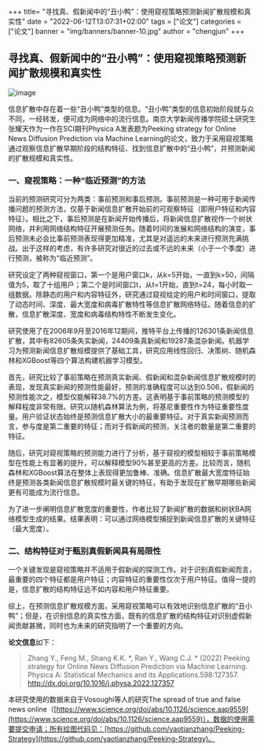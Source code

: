 +++
title= "寻找真、假新闻中的“丑小鸭”：使用窥视策略预测新闻扩散规模和真实性"
date = "2022-06-12T13:07:31+02:00"
tags = ["论文"]
categories = ["论文"]
banner = "img/banners/banner-10.jpg"
author = "chengjun"
+++


## 寻找真、假新闻中的“丑小鸭”：使用窥视策略预测新闻扩散规模和真实性

![image](https://user-images.githubusercontent.com/543384/173270369-d10199f1-fb23-496a-93fd-1651cc7654a9.png)


信息扩散中存在着一些“丑小鸭”类型的信息。“丑小鸭”类型的信息初始阶段就与众不同，一经转发，便可成为网络中的流行信息。南京大学新闻传播学院硕士研究生张耀天作为一作在SCI期刊Physica A发表题为Peeking strategy for Online News Diffusion Prediction via Machine Learning的论文，致力于采用窥视策略通过观察信息扩散早期阶段的结构特征、找到信息扩散中的“丑小鸭”，并预测新闻的扩散规模和真实性。

### 一、窥视策略：一种“临近预测”的方法

当前的预测研究可分为两类：事前预测和事后预测。事前预测是一种可用于新闻传播问题的预测方法，仅基于新闻信息扩散开始前的可观察特征（即用户特征和内容特征）。相比之下，事后预测是在新闻开始传播后，将新闻信息扩散视作一个树状网络，并利用网络结构特征开展预测任务。随着时间的发展和网络结构的演变，事后预测未必会比事前预测表现得更加精准，尤其是对遥远的未来进行预测充满挑战。出于这样的考虑，有许多研究对很近的过去或不远的未来（小于一个季度）进行预测，被称为“临近预测”。

研究设定了两种窥视窗口，第一个是用户窗口k，从k=5开始，一直到k=50，间隔值为5，取了十组用户；第二个是时间窗口t，从t=1开始，直到t=24，每小时取一组数据。除静态的用户和内容特征外，研究通过窥视给定的用户和时间窗口，提取了动态时间、深度、最大宽度和病毒扩散特性等信息扩散网络特征。随着信息的扩散，信息扩散深度、宽度和病毒结构特性不断发生变化。
					

研究使用了在2006年9月至2016年12期间，推特平台上传播的126301条新闻信息扩散，其中有82605条失实新闻，24409条真新闻和19287条混杂新闻。机器学习为预测新闻信息扩散规模提供了基础工具，研究应用线性回归、决策树、随机森林和XGBoost等四个算法构建机器学习模型。
					
首先，研究比较了事前策略在预测真实新闻、假新闻和混杂新闻信息扩散规模时的表现，发现真实新闻的预测性能最好，预测的准确程度可以达到0.506，假新闻的预测性能次之，模型仅能解释38.7%的方差。这表明基于事前策略的预测模型的解释程度非常有限。研究以随机森林算法为例，将基尼重要性作为特征重要性度量。用户验证状态始终是预测信息扩散大小的最重要特征。对于真实新闻预测而言，参与度是第二重要的特征；而对于假新闻的预测，关注者的数量是第二重要的特征。


随后，研究对窥视策略的预测能力进行了分析，基于窥视的模型相较于事前策略模型在性能上有显著的提升，可以解释模型90%甚至更高的方差。比较而言，随机森林和XGBoost算法在整体上表现得更加鲁棒、准确。信息扩散最大宽度特征始终是预测各类新闻信息扩散规模时最关键的特征，有助于发现在扩散早期哪些新闻更有可能成为流行信息。

为了进一步阐明信息扩散宽度的重要性，作者比较了新闻扩散的数据和树状BA网络模型生成的结果。结果表明：可以通过网络模型捕捉到新闻信息扩散的关键特征（最大宽度）。


### 二、结构特征对于甄别真假新闻具有局限性

一个关键发现是窥视策略并不适用于假新闻的探测工作。对于识别真假新闻而言，最重要的四个特征都是用户特征；内容特征的重要性仅次于用户特征。值得一提的是，信息扩散的结构特征远不如内容和用户特征重要。

综上，在预测信息扩散规模方面，采用窥视策略可以有效地识别信息扩散的“丑小鸭”；但是，在识别信息的真实性方面，既有的信息扩散的结构特征对识别虚假新闻贡献甚微，同时也为未来的研究指明了一个重要的方向。

**论文信息**如下：

> Zhang Y., Feng M., Shang K.K. *, Ran Y., Wang C.J. * (2022) Peeking strategy for Online News Diffusion Prediction via Machine Learning. Physica A: Statistical Mechanics and its Applications.598:127357. http://dx.doi.org/10.1016/j.physa.2022.127357 

本研究使用的数据来自于Vosoughi等人的研究The spread of true and false news online（[https://www.science.org/doi/abs/10.1126/science.aap9559](https://www.science.org/doi/abs/10.1126/science.aap9559)），数据的使用需要提交申请；所有绘图代码见：[https://github.com/yaotianzhang/Peeking-Strategy](https://github.com/yaotianzhang/Peeking-Strategy)。


